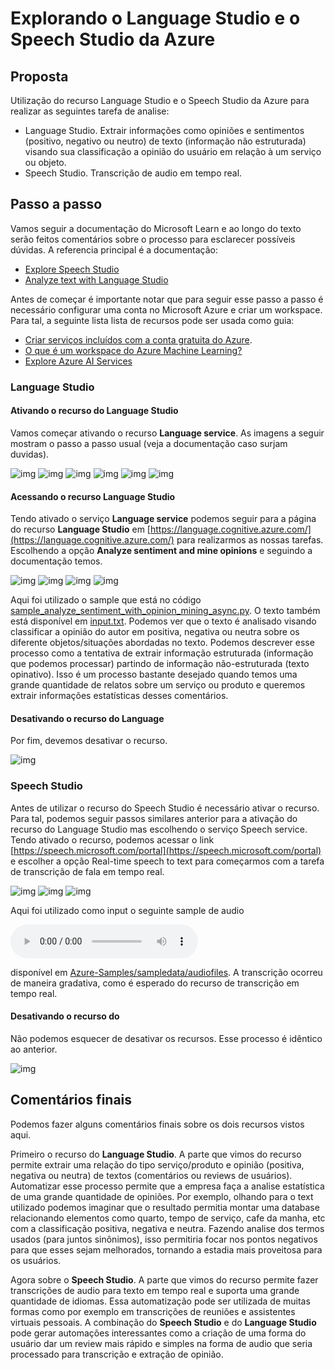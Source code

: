 # Explorando o Language Studio e o Speech Studio da Azure

## Proposta

Utilização do recurso Language Studio e o Speech Studio da Azure para realizar as seguintes tarefa de analise:

- Language Studio. Extrair informações como opiniões e sentimentos (positivo, negativo ou neutro) de texto (informação não estruturada) visando sua classificação a opinião do usuário em relação à um serviço ou objeto.
- Speech Studio. Transcrição de audio em tempo real.

## Passo a passo

Vamos seguir a documentação do Microsoft Learn e ao longo do texto serão feitos comentários sobre o processo para esclarecer possíveis dúvidas. A referencia principal é a documentação:

- [Explore Speech Studio](https://microsoftlearning.github.io/mslearn-ai-fundamentals/Instructions/Labs/09-speech.html)
- [Analyze text with Language Studio](https://microsoftlearning.github.io/mslearn-ai-fundamentals/Instructions/Labs/06-text-analysis.html)

Antes de começar é importante notar que para seguir esse passo a passo é necessário configurar uma conta no Microsoft Azure e criar um workspace. Para tal, a seguinte lista lista de recursos pode ser usada como guia:

- [Criar serviços incluídos com a conta gratuita do Azure](https://learn.microsoft.com/pt-br/azure/cost-management-billing/manage/create-free-services).
- [O que é um workspace do Azure Machine Learning?](https://learn.microsoft.com/pt-br/azure/machine-learning/concept-workspace?view=azureml-api-2)
- [Explore Azure AI Services](https://microsoftlearning.github.io/mslearn-ai-fundamentals/Instructions/Labs/02-content-safety.html)

### Language Studio

#### Ativando o recurso do Language Studio

Vamos começar ativando o recurso **Language service**. As imagens a seguir mostram o passo a passo usual (veja a documentação caso surjam duvidas).

![img](../Imagens/Lab_Projeto_3_imagens/img1.png)
![img](../Imagens/Lab_Projeto_3_imagens/img2.png)
![img](../Imagens/Lab_Projeto_3_imagens/img3.png)
![img](../Imagens/Lab_Projeto_3_imagens/img4.png)
![img](../Imagens/Lab_Projeto_3_imagens/img5.png)
![img](../Imagens/Lab_Projeto_3_imagens/img6.png)

#### Acessando o recurso Language Studio

Tendo ativado o serviço **Language service** podemos seguir para a página do recurso **Language Studio** em [https://language.cognitive.azure.com/](https://language.cognitive.azure.com/) para realizarmos as nossas tarefas. Escolhendo a opção **Analyze sentiment and mine opinions** e seguindo a documentação temos.

![img](../Imagens/Lab_Projeto_3_imagens/img7.png)
![img](../Imagens/Lab_Projeto_3_imagens/img18.png)
![img](../Imagens/Lab_Projeto_3_imagens/img19.png)
![img](../Imagens/Lab_Projeto_3_imagens/img20.png)

Aqui foi utilizado o sample que está no código [sample_analyze_sentiment_with_opinion_mining_async.py](https://github.com/Azure/azure-sdk-for-python/blob/main/sdk/textanalytics/azure-ai-textanalytics/samples/async_samples/sample_analyze_sentiment_with_opinion_mining_async.py). O texto também está disponível em [input.txt](input.txt). Podemos ver que o texto é analisado visando classificar a opinião do autor em positiva, negativa ou neutra sobre os diferente objetos/situações abordadas no texto. Podemos descrever esse processo como a tentativa de extrair informação estruturada (informação que podemos processar) partindo de informação não-estruturada (texto opinativo). Isso é um processo bastante desejado quando temos uma grande quantidade de relatos sobre um serviço ou produto e queremos extrair informações estatísticas desses comentários.

#### Desativando o recurso do Language

Por fim, devemos desativar o recurso.

![img](../Imagens/Lab_Projeto_3_imagens/img13.png)

### Speech Studio

Antes de utilizar o recurso do Speech Studio é necessário ativar o recurso. Para tal, podemos seguir passos similares anterior para a ativação do recurso do Language Studio mas escolhendo o serviço Speech service. Tendo ativado o recurso, podemos acessar o link [https://speech.microsoft.com/portal](https://speech.microsoft.com/portal) e escolher a opção Real-time speech to text para começarmos com a tarefa de transcrição de fala em tempo real.

![img](../Imagens/Lab_Projeto_3_imagens/img14.png)
![img](../Imagens/Lab_Projeto_3_imagens/img15.png)
![img](../Imagens/Lab_Projeto_3_imagens/img16.png)

Aqui foi utilizado como input o seguinte sample de audio

<audio controls src="https://github.com/Azure-Samples/cognitive-services-speech-sdk/blob/master/sampledata/audiofiles/TalkForAFewSeconds16.wav" title="sampledata"></audio>

disponível em [Azure-Samples/sampledata/audiofiles](https://github.com/Azure-Samples/cognitive-services-speech-sdk/tree/master/sampledata/audiofiles). A transcrição ocorreu de maneira gradativa, como é esperado do recurso de transcrição em tempo real.

#### Desativando o recurso do

Não podemos esquecer de desativar os recursos. Esse processo é idêntico ao anterior.

![img](../Imagens/Lab_Projeto_3_imagens/img17.png)

## Comentários finais

Podemos fazer alguns comentários finais sobre os dois recursos vistos aqui.

Primeiro o recurso do **Language Studio**. A parte que vimos do recurso permite extrair uma relação do tipo serviço/produto e opinião (positiva, negativa ou neutra) de textos (comentários ou reviews de usuários). Automatizar esse processo permite que a empresa faça a analise estatística de uma grande quantidade de opiniões. Por exemplo, olhando para o text utilizado podemos imaginar que o resultado permitia montar uma database relacionando elementos como quarto, tempo de serviço, cafe da manha, etc com a classificação positiva, negativa e neutra. Fazendo analise dos termos usados (para juntos sinônimos), isso permitiria focar nos pontos negativos para que esses sejam melhorados, tornando a estadia mais proveitosa para os usuários.

Agora sobre o **Speech Studio**. A parte que vimos do recurso permite fazer transcrições de audio para texto em tempo real e suporta uma grande quantidade de idiomas. Essa automatização pode ser utilizada de muitas formas como por exemplo em transcrições de reuniões e assistentes virtuais pessoais. A combinação do **Speech Studio** e do **Language Studio** pode gerar automações interessantes como a criação de uma forma do usuário dar um review mais rápido e simples na forma de audio que seria processado para transcrição e extração de opinião.
